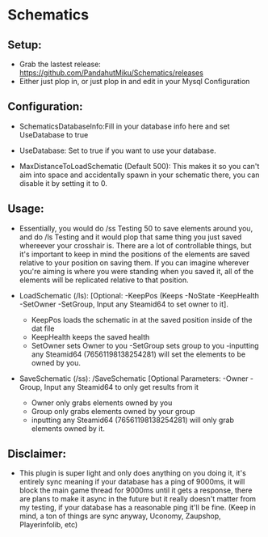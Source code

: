 # Schematics

## Setup:
- Grab the lastest release: https://github.com/PandahutMiku/Schematics/releases
- Either just plop in, or just plop in and edit in your Mysql Configuration

## Configuration:
- SchematicsDatabaseInfo:Fill in your database info here and set UseDatabase to true

- UseDatabase: Set to true if you want to use your database.

- MaxDistanceToLoadSchematic (Default 500): This makes it so you can't aim into space and accidentally spawn in your schematic there, you can disable it by setting it to 0.


## Usage:
- Essentially, you would do /ss Testing 50 to save elements around you, and do /ls Testing and it would plop that same thing you just saved whereever your crosshair is. There are a lot of controllable things, but it's important to keep in mind the positions of the elements are saved relative to your position on saving them. If you can imagine wherever you're aiming is where you were standing when you saved it, all of the elements will be replicated relative to that position.


- LoadSchematic (/ls):  <Name> [Optional: -KeepPos (Keeps -NoState -KeepHealth -SetOwner -SetGroup, Input any Steamid64 to set owner to it]. 
  -  KeepPos loads the schematic in at the saved position inside of the dat file
  - KeepHealth keeps the saved health
  - SetOwner sets Owner to you
  -SetGroup sets group to you
  -inputting any Steamid64 (76561198138254281) will set the elements to be owned by you.
  
- SaveSchematic (/ss): /SaveSchematic <name> <distance> [Optional Parameters: -Owner  -Group, Input any Steamid64 to only get results from it
  - Owner only grabs elements owned by you
  - Group only grabs elements owned by your group
  - inputting any Steamid64 (76561198138254281) will only grab elements owned by it.
 

## Disclaimer:
- This plugin is super light and only does anything on you doing it, it's entirely sync meaning if your database has a ping of 9000ms, it will block the main game thread for 9000ms until it gets a response, there are plans to make it async in the future but it really doesn't matter from my testing, if your database has a reasonable ping it'll be fine. (Keep in mind, a ton of things are sync anyway, Uconomy, Zaupshop, Playerinfolib, etc)
